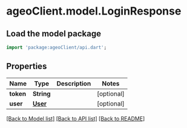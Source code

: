 # ageoClient.model.LoginResponse

## Load the model package
```dart
import 'package:ageoClient/api.dart';
```

## Properties
Name | Type | Description | Notes
------------ | ------------- | ------------- | -------------
**token** | **String** |  | [optional] 
**user** | [**User**](User.md) |  | [optional] 

[[Back to Model list]](../README.md#documentation-for-models) [[Back to API list]](../README.md#documentation-for-api-endpoints) [[Back to README]](../README.md)


